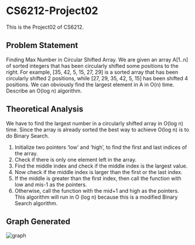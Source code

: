 # CS6212-Project02
This is the Project02 of CS6212. 
## Problem Statement
Finding Max Number in Circular Shifted Array.
We are given an array A[1..n] of sorted integers that has been circularly shifted some positions to the right. For example, [35, 42, 5, 15, 27, 29] is a sorted array that has been circularly shifted 2 positions, while [27, 29, 35, 42, 5, 15] has been shifted 4 positions. We can obviously find the largest element in A in O(n) time. Describe an O(log n) algorithm.

## Theoretical Analysis
We have to find the largest number in a circularly shifted array in O(log n) time. Since the array is already sorted the best way to achieve O(log n) is to do Binary Search.

1.	Initialize two pointers ‘low’ and ‘high’, to find the first and last indices of the array.
2.	Check if there is only one element left in the array. 
3.	Find the middle index and check if the middle index is the largest value.
4.	Now check if the middle index is larger than the first or the last index.
5.	If the middle is greater than the first index, then call the function with low and mis-1 as the pointers.
6.	Otherwise, call the function with the mid+1 and high as the pointers.
This algorithm will run in O (log n) because this is a modified Binary Search algorithm.

## Graph Generated 
![graph](https://github.com/varadasainikhil/CS6212-Project02/assets/53186086/4de3c3cb-47d5-40e7-a387-170891ade4a2)

